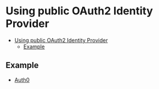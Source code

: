 <a id="markdown-using-public-oauth2-identity-provider" name="using-public-oauth2-identity-provider"></a>
# Using public OAuth2 Identity Provider

<!-- TOC -->

- [Using public OAuth2 Identity Provider](#using-public-oauth2-identity-provider)
    - [Example](#example)

<!-- /TOC -->

<a id="markdown-example" name="example"></a>
## Example

- [Auth0](./IdP/Auth0.md)
